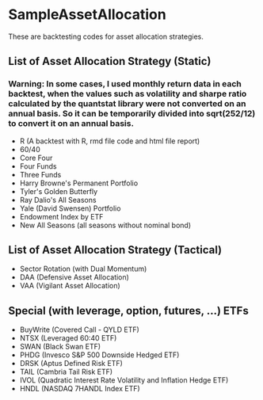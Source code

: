 # SampleAssetAllocation

These are backtesting codes for asset allocation strategies.

## List of Asset Allocation Strategy (Static)
### Warning: In some cases, I used monthly return data in each backtest, when the values such as volatility and sharpe ratio calculated by the quantstat library were not converted on an annual basis. So it can be temporarily divided into sqrt(252/12) to convert it on an annual basis.

- R (A backtest with R, rmd file code and html file report)
- 60/40
- Core Four
- Four Funds
- Three Funds
- Harry Browne's Permanent Portfolio
- Tyler's Golden Butterfly
- Ray Dalio's All Seasons
- Yale (David Swensen) Portfolio
- Endowment Index by ETF
- New All Seasons (all seasons without nominal bond)

## List of Asset Allocation Strategy (Tactical)

- Sector Rotation (with Dual Momentum)
- DAA (Defensive Asset Allocation)
- VAA (Vigilant Asset Allocation)

## Special (with leverage, option, futures, ...) ETFs

- BuyWrite (Covered Call - QYLD ETF)
- NTSX (Leveraged 60:40 ETF)
- SWAN (Black Swan ETF)
- PHDG (Invesco S&P 500 Downside Hedged ETF)
- DRSK (Aptus Defined Risk ETF)
- TAIL (Cambria Tail Risk ETF)
- IVOL (Quadratic Interest Rate Volatility and Inflation Hedge ETF)
- HNDL (NASDAQ 7HANDL Index ETF)
